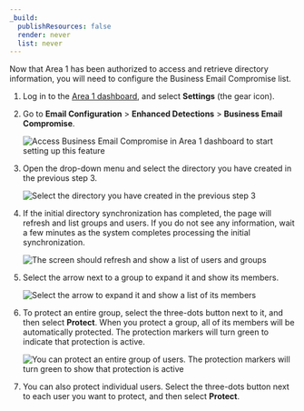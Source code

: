 ```yaml
---
_build:
  publishResources: false
  render: never
  list: never
---
```


Now that Area 1 has been authorized to access and retrieve directory information, you will need to configure the Business Email Compromise list.

1. Log in to the [Area 1 dashboard](https://horizon.area1security.com/), and select **Settings** (the gear icon).

2. Go to **Email Configuration** > **Enhanced Detections** > **Business Email Compromise**.

    ![Access Business Email Compromise in Area 1 dashboard to start setting up this feature](/images/email-security/bec/o365/step2-business-email-compromise.png)

3. Open the drop-down menu and select the directory you have created in the previous step 3.

    ![Select the directory you have created in the previous step 3](/images/email-security/bec/o365/step3-office365.png)

4. If the initial directory synchronization has completed, the page will refresh and list groups and users. If you do not see any information, wait a few minutes as the system completes processing the initial synchronization.

    ![The screen should refresh and show a list of users and groups](/images/email-security/bec/o365/step4-business-list.png)

5. Select the arrow next to a group to expand it and show its members.

    ![Select the arrow to expand it and show a list of its members](/images/email-security/bec/o365/step5-show-members.png)

6. To protect an entire group, select the three-dots button next to it, and then select **Protect**. When you protect a group, all of its members will be automatically protected. The protection markers will turn green to indicate that protection is active.

    ![You can protect an entire group of users. The protection markers will turn green to show that protection is active](/images/email-security/bec/o365/step6-protect-group.png)

7. You can also protect individual users. Select the three-dots button next to each user you want to protect, and then select **Protect**.